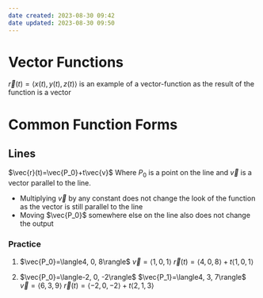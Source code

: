 ```yaml
---
date created: 2023-08-30 09:42
date updated: 2023-08-30 09:50
---
```


# Vector Functions

$\vec{r}(t)=\langle x(t), y(t), z(t)\rangle$ is an example of a vector-function as the result of the function is a vector

# Common Function Forms

## Lines

$\vec{r}(t)=\vec{P_0}+t\vec{v}$
Where $P_0$ is a point on the line and $\vec{v}$ is a vector parallel to the line.
- Multiplying $\vec{v}$ by any constant does not change the look of the function as the vector is still parallel to the line
- Moving $\vec{P_0}$ somewhere else on the line also does not change the output

### Practice

1. $\vec{P_0}=\langle4, 0, 8\rangle$
   $\vec{v}=\langle1, 0, 1\rangle$
   $\vec{r}(t)=\langle4, 0, 8\rangle + t\langle1, 0, 1\rangle$

2. $\vec{P_0}=\langle-2, 0, -2\rangle$
   $\vec{P_1}=\langle4, 3, 7\rangle$
   $\vec{v}=\langle6, 3, 9\rangle$
   $\vec{r}(t)=\langle-2, 0, -2\rangle + t\langle2,1,3\rangle$

